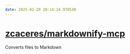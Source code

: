 ```yaml
---
date: 2025-02-20 20:14:24.978530
---
```


# [zcaceres/markdownify-mcp](https://github.com/zcaceres/markdownify-mcp)

Converts files to Markdown